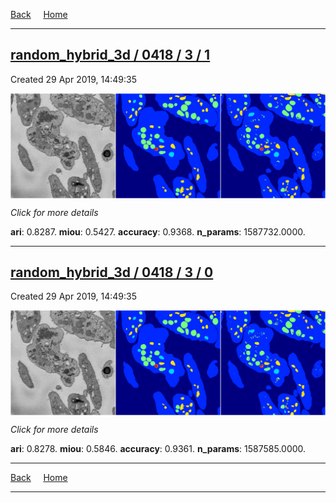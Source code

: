 
[Back](..)&nbsp;&nbsp;&nbsp;&nbsp;&nbsp;[Home](https://leapmanlab.github.io/snapshots)

---

<div class="summary"><a href="1"><h2>random_hybrid_3d / 0418 / 3 / 1</h2></a><p>Created 29 Apr 2019, 14:49:35
</p><a href="1"><img src="1/media/summary.png" align="center"></a><p>
<i>Click for more details</i>
</p></div>

**ari**: 0.8287. **miou**: 0.5427. **accuracy**: 0.9368. **n_params**: 1587732.0000. 

---

<div class="summary"><a href="0"><h2>random_hybrid_3d / 0418 / 3 / 0</h2></a><p>Created 29 Apr 2019, 14:49:35
</p><a href="0"><img src="0/media/summary.png" align="center"></a><p>
<i>Click for more details</i>
</p></div>

**ari**: 0.8278. **miou**: 0.5846. **accuracy**: 0.9361. **n_params**: 1587585.0000. 

---

[Back](..)&nbsp;&nbsp;&nbsp;&nbsp;&nbsp;[Home](https://leapmanlab.github.io/snapshots)

---